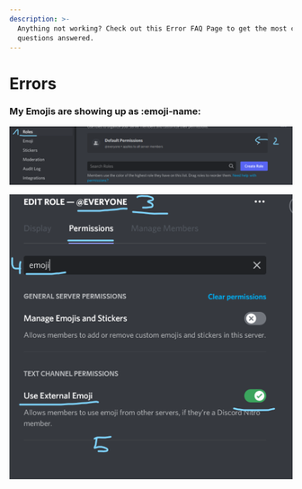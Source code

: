 ```yaml
---
description: >-
  Anything not working? Check out this Error FAQ Page to get the most common
  questions answered.
---
```


# Errors

### My Emojis are showing up as :emoji-name:

![](<../.gitbook/assets/image (3).png>)

![](../.gitbook/assets/image.png)
